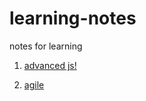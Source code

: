 # learning-notes
notes for learning

1. [advanced js!](advanced-js-notes.md)

2. [agile](agile-notes.md)
